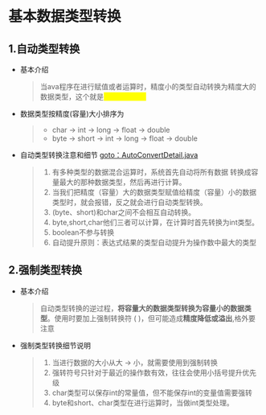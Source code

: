 # 基本数据类型转换

## 1.自动类型转换

*   基本介绍

    > 当ava程序在进行赋值或者运算时，精度小的类型自动转换为精度大的数据类型，这个就是<mark style="color:yellow;">自动类型转换</mark>


*   数据类型按精度(容量)大小排序为

    > * char -> int -> long -> float -> double
    > * byte -> short -> int -> long -> float -> double


*   自动类型转换注意和细节 [goto：AutoConvertDetail.java](https://gitee.com/jia-yan\_dong/code/tree/master/Java/javacode/chapter03/AutoConvertDetail.java)

    > 1. 有多种类型的数据混合运算时，系统首先自动将所有数据 转换成容量最大的那种数据类型，然后再进行计算。
    > 2. 当我们把精度（容量）大的数据类型赋值给精度（容量）小的数据类型时，就会报错，反之就会进行自动类型转换。
    > 3. (byte、short)和char之间不会相互自动转换。
    > 4. &#x20;byte,short,char他们三者可以计算，在计算时首先转换为int类型。
    > 5. &#x20;boolean不参与转换
    > 6. 自动提升原则：表达式结果的类型自动提升为操作数中最大的类型&#x20;

## 2.强制类型转换

*   基本介绍

    > 自动类型转换的逆过程，**将容量大的数据类型转换为容量小的数据类型**。使用时要加上强制转换符 ( )，但可能造成**精度降低或溢出**,格外要注意


*   强制类型转换细节说明

    > 1. 当进行数据的大小从大 -> 小，就需要使用到强制转换
    > 2. 强转符号只针对于最近的操作数有效，往往会使用小括号提升优先级
    > 3. char类型可以保存int的常量值，但不能保存int的变量值需要强转
    > 4. byte和short、char类型在进行运算时，当做int类型处理。&#x20;
